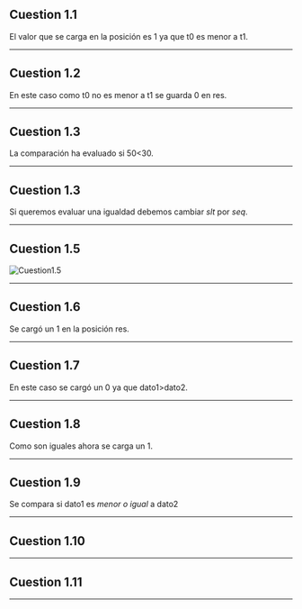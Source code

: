 ## Cuestion 1.1
El valor que se carga en la posición es 1 ya que t0 es menor a t1.

---
## Cuestion 1.2
En este caso como t0 no es menor a t1 se guarda 0 en res.

---
## Cuestion 1.3
La comparación ha evaluado si 50\<30.

---
## Cuestion 1.3
Si queremos evaluar una igualdad debemos cambiar *slt* por *seq*.

---
## Cuestion 1.5
![Cuestion1.5](https://cdn.discordapp.com/attachments/1001292234722922566/1019824011947028570/unknown.png)

---
## Cuestion 1.6
Se cargó un 1 en la posición res.

---
## Cuestion 1.7
En este caso se cargó un 0 ya que dato1\>dato2.

---
## Cuestion 1.8
Como son iguales ahora se carga un 1.

---
## Cuestion 1.9
Se compara si dato1 es *menor o igual* a dato2

---
## Cuestion 1.10


---
## Cuestion 1.11

---
